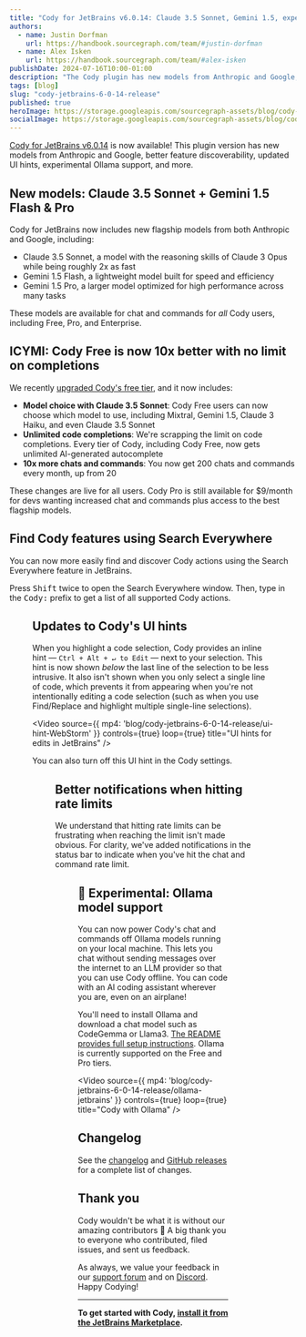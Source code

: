 ```yaml
---
title: "Cody for JetBrains v6.0.14: Claude 3.5 Sonnet, Gemini 1.5, experimental Ollama support, and more"
authors:
  - name: Justin Dorfman
    url: https://handbook.sourcegraph.com/team/#justin-dorfman
  - name: Alex Isken
    url: https://handbook.sourcegraph.com/team/#alex-isken
publishDate: 2024-07-16T10:00-01:00
description: "The Cody plugin has new models from Anthropic and Google, better feature discoverability, updated UI hints, experimental Ollama support, and more."
tags: [blog]
slug: "cody-jetbrains-6-0-14-release"
published: true
heroImage: https://storage.googleapis.com/sourcegraph-assets/blog/cody-jetbrains-6-0-14-release/cody-for-jetbrains-v6.0.14-og.jpg
socialImage: https://storage.googleapis.com/sourcegraph-assets/blog/cody-jetbrains-6-0-14-release/cody-for-jetbrains-v6.0.14-og.jpg
--- 
```


[Cody for JetBrains v6.0.14](https://plugins.jetbrains.com/plugin/9682-cody-ai-coding-assistant-with-autocomplete--chat) is now available! This plugin version has new models from Anthropic and Google, better feature discoverability, updated UI hints, experimental Ollama support, and more.

## New models: Claude 3.5 Sonnet + Gemini 1.5 Flash & Pro

Cody for JetBrains now includes new flagship models from both Anthropic and Google, including:

* Claude 3.5 Sonnet, a model with the reasoning skills of Claude 3 Opus while being roughly 2x as fast
* Gemini 1.5 Flash, a lightweight model built for speed and efficiency
* Gemini 1.5 Pro, a larger model optimized for high performance across many tasks

These models are available for chat and commands for _all_ Cody users, including Free, Pro, and Enterprise.

## ICYMI: Cody Free is now 10x better with no limit on completions

We recently [upgraded Cody's free tier](https://sourcegraph.com/blog/making-cody-free-10x-better), and it now includes:

* **Model choice with Claude 3.5 Sonnet**: Cody Free users can now choose which model to use, including Mixtral, Gemini 1.5, Claude 3 Haiku, and even Claude 3.5 Sonnet
* **Unlimited code completions**: We're scrapping the limit on code completions. Every tier of Cody, including Cody Free, now gets unlimited AI-generated autocomplete
* **10x more chats and commands**: You now get 200 chats and commands every month, up from 20

These changes are live for all users. Cody Pro is still available for $9/month for devs wanting increased chat and commands plus access to the best flagship models.

## Find Cody features using Search Everywhere

You can now more easily find and discover Cody actions using the Search Everywhere feature in JetBrains.

Press <kbd>Shift</kbd> twice to open the Search Everywhere window. Then, type in the <kbd>Cody:</kbd> prefix to get a list of all supported Cody actions.

<Figure
  src="https://storage.googleapis.com/sourcegraph-assets/blog/cody-jetbrains-6-0-14-release/search-everywhere-cody.png"
  alt="Search Everywhere for Cody actions"
/>

## Updates to Cody's UI hints

When you highlight a code selection, Cody provides an inline hint — `Ctrl + Alt + ↵ to Edit` — next to your selection. This hint is now shown _below_ the last line of the selection to be less intrusive. It also isn't shown when you only select a single line of code, which prevents it from appearing when you're not intentionally editing a code selection (such as when you use Find/Replace and highlight multiple single-line selections).

<Video
  source={{
    mp4: 'blog/cody-jetbrains-6-0-14-release/ui-hint-WebStorm'
  }}
  controls={true}
  loop={true}
  title="UI hints for edits in JetBrains"
/>

You can also turn off this UI hint in the Cody settings.

<Figure
  src="https://storage.googleapis.com/sourcegraph-assets/blog/cody-jetbrains-6-0-14-release/ui-hint.png"
  alt="Settings for UI hints"
/>

## Better notifications when hitting rate limits

We understand that hitting rate limits can be frustrating when reaching the limit isn't made obvious. For clarity, we've added notifications in the status bar to indicate when you've hit the chat and command rate limit.

<Figure
  src="https://storage.googleapis.com/sourcegraph-assets/blog/cody-jetbrains-6-0-14-release/rate-limit-notification.png"
  alt="Rate limit notification in the status bar"
/>

## 🧪 Experimental: Ollama model support

You can now power Cody's chat and commands off Ollama models running on your local machine. This lets you chat without sending messages over the internet to an LLM provider so that you can use Cody offline. You can code with an AI coding assistant wherever you are, even on an airplane!

You'll need to install Ollama and download a chat model such as CodeGemma or Llama3. [The README provides full setup instructions](https://sourcegraph.com/github.com/sourcegraph/jetbrains/-/blob/README.md#use-ollama-models-for-chat--commands). Ollama is currently supported on the Free and Pro tiers.

<Video
  source={{
    mp4: 'blog/cody-jetbrains-6-0-14-release/ollama-jetbrains'
  }}
  controls={true}
  loop={true}
  title="Cody with Ollama"
/>

## Changelog

See the [changelog](https://github.com/sourcegraph/jetbrains/releases/tag/v6.0.14) and [GitHub releases](https://github.com/sourcegraph/jetbrains/releases) for a complete list of changes.

## Thank you

Cody wouldn't be what it is without our amazing contributors 💖 A big thank you to everyone who contributed, filed issues, and sent us feedback.

As always, we value your feedback in our [support forum](https://community.sourcegraph.com/) and on [Discord](https://discord.com/servers/sourcegraph-969688426372825169). Happy Codying!

---

**To get started with Cody, [install it from the JetBrains Marketplace](https://plugins.jetbrains.com/plugin/9682-cody-ai-coding-assistant-with-autocomplete--chat).**
